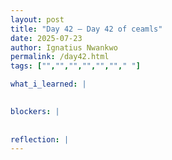 ```yaml
---
layout: post
title: "Day 42 – Day 42 of ceamls"
date: 2025-07-23
author: Ignatius Nwankwo
permalink: /day42.html
tags: ["","","","","",""," "]

what_i_learned: |  
  

blockers: |
  
  
reflection: |
---
```

  
